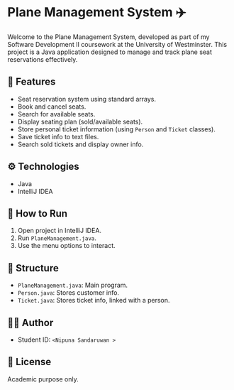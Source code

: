# Plane Management System ✈️

Welcome to the Plane Management System, developed as part of my Software Development II coursework at the University of Westminster. This project is a Java application designed to manage and track plane seat reservations effectively.

## 📌 Features
- Seat reservation system using standard arrays.
- Book and cancel seats.
- Search for available seats.
- Display seating plan (sold/available seats).
- Store personal ticket information (using `Person` and `Ticket` classes).
- Save ticket info to text files.
- Search sold tickets and display owner info.

## ⚙️ Technologies
- Java
- IntelliJ IDEA

## 🚀 How to Run
1. Open project in IntelliJ IDEA.
2. Run `PlaneManagement.java`.
3. Use the menu options to interact.

## 📁 Structure
- `PlaneManagement.java`: Main program.
- `Person.java`: Stores customer info.
- `Ticket.java`: Stores ticket info, linked with a person.

## 🧑‍💻 Author
- Student ID: `<Nipuna Sandaruwan >`

## 📜 License
Academic purpose only.
